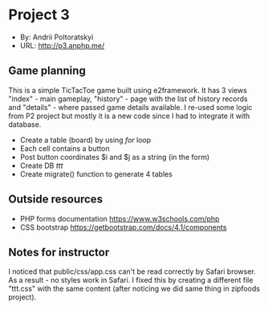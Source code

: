 # Project 3
+ By: Andrii Poltoratskyi
+ URL: <http://p3.anphp.me/>

## Game planning

This is a simple TicTacToe game built using e2framework. It has 3 views "index" - main gameplay,
"history" - page with the list of history records and "details" - where passed game details available.
I re-used some logic from P2 project but mostly it is a new code since I had to integrate it with database.

+ Create a table (board) by using *for* loop
+ Each cell contains a button
+ Post button coordinates $i and $j as a string (in the form)
+ Create DB *ttt*
+ Create migrate() function to generate 4 tables


## Outside resources
+ PHP forms documentation <https://www.w3schools.com/php>
+ CSS bootstrap <https://getbootstrap.com/docs/4.1/components>


## Notes for instructor
I noticed that public/css/app.css can't be read correctly by Safari browser. As a result - no styles work in Safari.
I fixed this by creating a different file "ttt.css" with the same content (after noticing we did same thing in zipfoods project).